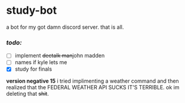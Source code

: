 # study-bot
a bot for my got damn discord server. that is all.
### *todo:*
- [ ] implement ~~dectalk man~~john madden
- [ ] names if kyle lets me
- [x] study for finals

**version negative 15**
i tried implimenting a weather command and then realized that the FEDERAL WEATHER API SUCKS IT'S TERRIBLE. ok im deleting that ~~shit~~.
